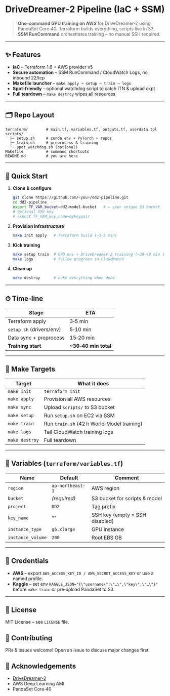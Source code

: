 # DriveDreamer‑2 Pipeline (IaC + SSM)

> **One‑command GPU training on AWS** for DriveDreamer‑2 using PandaSet Core‑40. Terraform builds everything, scripts live in S3, **SSM RunCommand** orchestrates training – no manual SSH required.

---

## ✨ Features

* **IaC** – Terraform 1.6 + AWS provider v5
* **Secure automation** – SSM RunCommand / CloudWatch Logs, no inbound 22/tcp
* **Makefile launcher** – `make apply → setup → train → logs`
* **Spot‑friendly** – optional watchdog script to catch ITN & upload ckpt
* **Full teardown** – `make destroy` wipes all resources

---

## 🗂 Repo Layout

```
terraform/        # main.tf, variables.tf, outputs.tf, userdata.tpl
scripts/
  ├─ setup.sh     # conda env + PyTorch + repos
  ├─ train.sh     # preprocess & training
  └─ spot_watchdog.sh (optional)
Makefile          # command shortcuts
README.md         # you are here
```

---

## 🚀 Quick Start

1. **Clone & configure**

   ```bash
   git clone https://github.com/<you>/dd2-pipeline.git
   cd dd2-pipeline
   export TF_VAR_bucket=dd2-model-bucket   # ← your unique S3 bucket
   # optional SSH key
   # export TF_VAR_key_name=mykeypair
   ```
2. **Provision infrastructure**

   ```bash
   make init apply   # Terraform build (~3‑5 min)
   ```
3. **Kick training**

   ```bash
   make setup train  # GPU env + DriveDreamer‑2 training (~30‑40 min to start)
   make logs         # follow progress in CloudWatch
   ```
4. **Clean up**

   ```bash
   make destroy      # nuke everything when done
   ```

---

## ⏱ Time‑line

| Stage                    | ETA                   |
| ------------------------ | --------------------- |
| Terraform apply          | 3‑5 min               |
| `setup.sh` (drivers/env) | 5‑10 min              |
| Data sync + preprocess   | 15‑20 min             |
| **Training start**       | **\~30‑40 min total** |

---

## 🔧 Make Targets

| Target         | What it does                               |
| -------------- | ------------------------------------------ |
| `make init`    | `terraform init`                           |
| `make apply`   | Provision all AWS resources                |
| `make sync`    | Upload `scripts/` to S3 bucket             |
| `make setup`   | Run `setup.sh` on EC2 via SSM              |
| `make train`   | Run `train.sh` (42 h World‑Model training) |
| `make logs`    | Tail CloudWatch training logs              |
| `make destroy` | Full teardown                              |

---

## 📑 Variables (`terraform/variables.tf`)

| Name              | Default          | Comment                        |
| ----------------- | ---------------- | ------------------------------ |
| `region`          | `ap-northeast-1` | AWS region                     |
| `bucket`          | *(required)*     | S3 bucket for scripts & model  |
| `project`         | `DD2`            | Tag prefix                     |
| `key_name`        | ""               | SSH key (empty = SSH disabled) |
| `instance_type`   | `g6.xlarge`      | GPU instance                   |
| `instance_volume` | `200`            | Root EBS GB                    |

---

## 🔐 Credentials

* **AWS** – export `AWS_ACCESS_KEY_ID / AWS_SECRET_ACCESS_KEY` or use a named profile.
* **Kaggle** – set env `KAGGLE_JSON="{\"username\":\"…\",\"key\":\"…\"}"` before `make train` *or* pre‑upload PandaSet to S3.

---

## 📝 License

MIT License – see `LICENSE` file.

## 🤝 Contributing

PRs & issues welcome! Open an issue to discuss major changes first.

## 🙏 Acknowledgements

* [DriveDreamer‑2](https://github.com/f1yfisher/DriveDreamer2)
* AWS Deep Learning AMI
* PandaSet Core‑40
